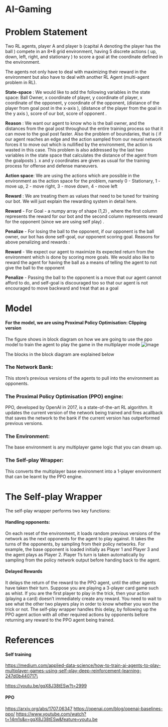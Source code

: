 # AI-Gaming
# Problem Statement
Two RL agents, player A and player b (capital A denoting the player has the ball ) compete in an 8*8 grid environment, having 5 discrete actions ( up, down, left, right, and stationary ) to score a goal at the coordinate defined in the environment.

The agents not only have to deal with maximizing their reward in the environment but also have to deal with another RL Agent (multi-agent problem in RL).

**State-space** :
We would like to add the following variables in the state space: Ball Owner, x coordinate of player, y coordinate of player, x coordinate of the opponent, y coordinate of the opponent, (distance of the player from goal post in the x-axis ), (distance of the player from the goal in the y axis ), score of our bot, score of opponent .

**Reason** :
We want our agent to know who is the ball owner, and the distances from the goal post throughout the entire training process so that it can move to the goal post faster. Also the problem of boundaries, that is ( if our agent reaches an edge and the action sampled from our neural network forces it to move out which is nullified by the environment, the action is wasted in this case. This problem is also addressed by the last two variables in the state space that calculates the distance of the agent from the goalposts ). x and y coordinates are given as usual for the training process for offense and defense maneuvers​.

**Action space**:
We are using the actions which are possible in the environment as the action space for the problem, namely 0 - Stationary, 1 - move up, 2 - move right, 3 - move down, 4 - move left

**Reward** :
We are treating them as values that need to be tuned for training our bot. We will just explain the rewarding system in detail here.

**Reward** - 
For Goal - a numpy array of shape (1,2) , where the first column represents the reward for our bot and the second column represents reward for the opponent (since we are using self play) .

**Penalize** - 
For losing the ball to the opponent, if our opponent is the ball owner, our bot has done self-goal, our opponent scoring goal.
Reasons for above penalizing and rewards :

**Reward** - 
We expect our agent to maximize its expected return from the environment which is done by scoring more goals. We would also like to reward the agent for having the ball as a means of telling the agent to not give the ball to the opponent

**Penalize** - 
Passing the ball to the opponent is a move that our agent cannot afford to do, and self-goal is discouraged too so that our agent is not encouraged to move backward and treat that as a goal
# Model
#### For the model, we are using Proximal Policy Optimisation: Clipping version
The figure shows in block diagram on how we are going to use the ppo model to train the agent to play the game in the multiplayer mode
![image](https://user-images.githubusercontent.com/42345018/109605476-382a6c00-7b4b-11eb-9f23-dc3a18e46ea5.png)


The blocks in the block diagram are explained below
### The Network Bank: 
This store’s previous versions of the agents to pull into the environment as opponents.

### The Proximal Policy Optimisation (PPO) engine:
PPO, developed by OpenAI in 2017, is a state-of-the-art RL algorithm. It updates the current version of the ​network​ being trained and fires a ​callback​ that saves the network to the bank if the current version has outperformed previous versions.

### The Environment:
The base environment is any multiplayer game logic that you can dream up.

### The Self-play Wrapper:
This​ ​converts the multiplayer base environment into a 1-player environment that can be learnt by the PPO engine.

# The Self-play Wrapper
The self-play wrapper performs two key functions:
#### Handling opponents:
On each reset of the environment, it loads random previous versions of the network as the next opponents for the agent to play against. It takes the turns of the opponents, by sampling from their policy networks.
For example, the base opponent is loaded initially as Player 1 and Player 3 and the agent plays as Player 2. Player 1’s turn is taken automatically by sampling from the policy network output before handing back to the agent.

#### Delayed Rewards
It delays the return of the reward to the PPO agent, until the other agents have taken their turn.
Suppose you are playing a 3-player card game such as whist. If you are the first player to play in the trick, then your action (playing a card) doesn’t immediately create any reward. You need to wait to see what the other two players play in order to know whether you won the trick or not. The self-play wrapper handles this delay, by following up the PPO agent action with all other required actions by opponents before returning any reward to the PPO agent being trained. 
# References
#### Self training
https://medium.com/applied-data-science/how-to-train-ai-agents-to-play-multiplayer-games-using-self-play-deep-reinforcement-learning-247d0b440717\ 

https://youtu.be/gqX8J38tESw?t=2999

#### PPO
https://arxiv.org/abs/1707.06347 https://openai.com/blog/openai-baselines-ppo/ https://www.youtube.com/watch?t=14m1s&v=gqX8J38tESw&feature=youtu.be
      
